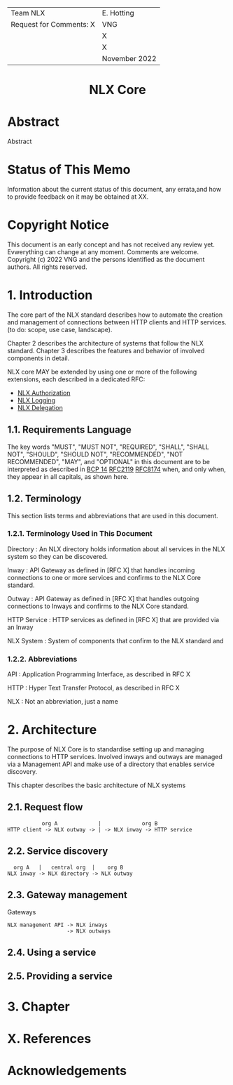 

|  |  |
| :--- | :--- |
| Team NLX  | E. Hotting |
| Request for Comments: X | VNG |
|  | X |
|  | X |
|  | November 2022 |


#        <center>NLX Core</center>

# Abstract
Abstract

# Status of This Memo
Information about the current status of this document, any errata,and how to provide feedback on it may be obtained at XX.

# Copyright Notice

This document is an early concept and has not received any review yet. Evwerything can change at any moment. Comments are welcome.
Copyright (c) 2022 VNG and the persons identified as the document authors. All rights reserved.

# 1. Introduction

The core part of the NLX standard describes how to automate the creation and management of connections between HTTP clients and HTTP services. (to do: scope, use case, landscape).

Chapter 2 describes the architecture of systems that follow the NLX standard.
Chapter 3 describes the features and behavior of involved components in detail.

NLX core MAY be extended by using one or more of the following extensions, each described in a dedicated RFC:
- [NLX Authorization](authorization/README.md)
- [NLX Logging](logging/README.md)
- [NLX Delegation](delegation/README.md)

## 1.1. Requirements Language

The key words "MUST", "MUST NOT", "REQUIRED", "SHALL", "SHALL NOT", "SHOULD", "SHOULD NOT", "RECOMMENDED", "NOT RECOMMENDED", "MAY", and "OPTIONAL" in this document are to be interpreted as described in [BCP 14](https://www.rfc-editor.org/info/bcp14) [RFC2119](https://www.rfc-editor.org/rfc/rfc2119) [RFC8174](https://www.rfc-editor.org/rfc/rfc8174) when, and only when, they appear in all capitals, as shown here.

## 1.2. Terminology

This section lists terms and abbreviations that are used in this document.

### 1.2.1. Terminology Used in This Document

Directory
: An NLX directory holds information about all services in the NLX system so they can be discovered. 

Inway
: API Gateway as defined in [RFC X] that handles incoming connections to one or more services and confirms to the NLX Core standard.

Outway
: API Gateway as defined in [RFC X] that handles outgoing connections to Inways and confirms to the NLX Core standard.

HTTP Service
: HTTP services as defined in [RFC X] that are provided via an Inway

NLX System
: System of components that confirm to the NLX standard and 

### 1.2.2. Abbreviations

API
: Application Programming Interface, as described in RFC X

HTTP
: Hyper Text Transfer Protocol, as described in RFC X

NLX
: Not an abbreviation, just a name


# 2. Architecture

The purpose of NLX Core is to standardise setting up and managing connections to HTTP services. Involved inways and outways are managed via a Management API and make use of a directory that enables service discovery. 

This chapter describes the basic architecture of NLX systems 





## 2.1. Request flow

```
           org A             |             org B
HTTP client -> NLX outway -> | -> NLX inway -> HTTP service
```


## 2.2. Service discovery
```
  org A   |   central org  |    org B
NLX inway -> NLX directory -> NLX outway
```

## 2.3. Gateway management

Gateways 

```
NLX management API -> NLX inways
                   -> NLX outways
```

## 2.4. Using a service



## 2.5. Providing a service





# 3. Chapter

# X. References

# Acknowledgements

